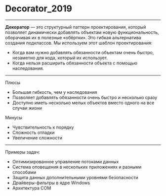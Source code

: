 # Decorator_2019
***  
**Декоратор** — это структурный паттерн проектирования, который позволяет динамически добавлять объектам новую функциональность, оборачивая их в полезные «обёртки». Это гибкая альтернатива создания подклассов. 
Мы используем этот шаблон проектирования:  
- Когда вам нужно добавлять обязанности объектам очень быстро, незаметно для кода, который их использует.    
- Когда нельзя расширить обязанности объекта с помощью наследования.  
***  
Плюсы    
- Большая гибкость, чем у наследования    
- Позволяет добавлять обязанности очень быстро и несколько сразу   
- Доступно иметь несколько мелых объектов вместо одного на все случаи жизни    
  
Минусы  
- Чувствительность к порядку  
- Сложность отладки  
- Увеличение сложности  
***
Примеры задач:  
- Оптимизированное управление потоками данных   
- Система оповещения в нескольких приложениях и разными способами  
- Защита данных дополнительными уровнями безопасности  
- Драйверы-фильтры в ядре Windows  
- Архитектура COM  
